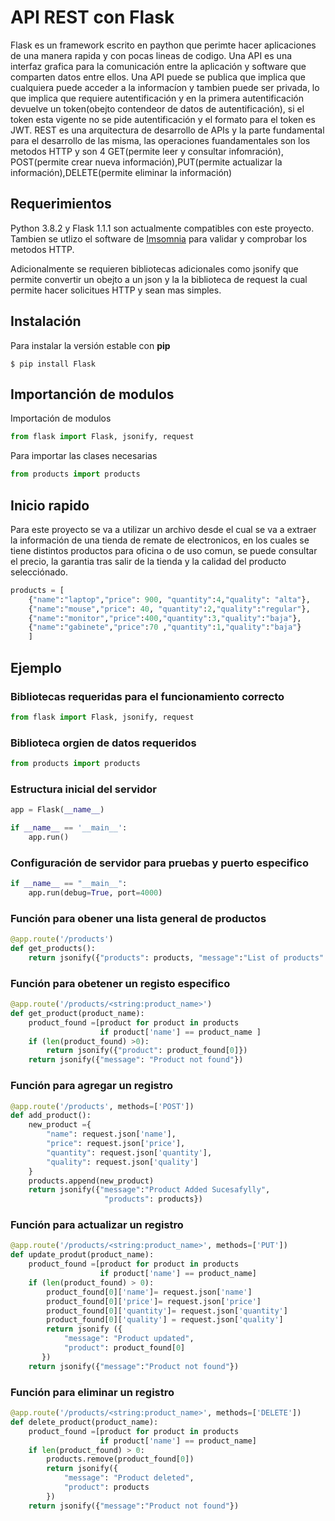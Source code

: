 # API REST con Flask

Flask es un framework escrito en paython que perimte hacer aplicaciones de una manera rapida y con pocas lineas de codigo.
Una API es una interfaz grafica para la comunicación entre la aplicación y software que comparten datos entre ellos. Una API puede se publica que implica que cualquiera puede acceder a la informacíon y tambien puede ser privada, lo que implica que requiere autentificación y en la primera autentificación devuelve un token(obejto contendeor de datos de autentificación), si el token esta vigente no se pide autentificación y el formato para el token es JWT. REST es una arquitectura de desarrollo de APIs y la parte fundamental para el desarrollo de las misma, las operaciones fuandamentales son los metodos HTTP y son 4 GET(permite leer y consultar infomración), POST(permite crear nueva información),PUT(permite actualizar la información),DELETE(permite eliminar la información)

## Requerimientos

Python 3.8.2 y Flask 1.1.1 son actualmente compatibles con este proyecto.
Tambien se utlizo el software de [Imsomnia][1] para validar y comprobar los metodos HTTP.

[1]: https://insomnia.rest/download/

Adicionalmente se requieren bibliotecas adicionales como jsonify que permite convertir un obejto a un json y la la biblioteca de request la cual permite hacer solicitues HTTP y sean mas simples.

## Instalación

Para instalar la versión estable con **pip**

`$ pip install Flask`

## Importanción de modulos

Importación de modulos

```python
from flask import Flask, jsonify, request
```

Para importar las clases necesarias

```python
from products import products
```

## Inicio rapido

Para este proyecto se va a utilizar un archivo desde el cual se va a extraer la información de una tienda de remate de electronicos, en los cuales se tiene distintos productos para oficina o de uso comun, se puede consultar el precio, la garantia tras salir de la tienda y la calidad del producto selecciónado.

```python
products = [
    {"name":"laptop","price": 900, "quantity":4,"quality": "alta"},
    {"name":"mouse","price": 40, "quantity":2,"quality":"regular"},
    {"name":"monitor","price":400,"quantity":3,"quality":"baja"},
    {"name":"gabinete","price":70 ,"quantity":1,"quality":"baja"}
    ]
```

## Ejemplo

### Bibliotecas requeridas para el funcionamiento correcto

```python
from flask import Flask, jsonify, request
```

### Biblioteca orgien de datos requeridos

```python
from products import products
```

### Estructura inicial del servidor

```python
app = Flask(__name__)

if __name__ == '__main__':
    app.run()
```

### Configuración de servidor para pruebas y puerto especifico

```python
if __name__ == "__main__":
    app.run(debug=True, port=4000)
```

### Función para obener una lista general de productos

```python
@app.route('/products')
def get_products():
    return jsonify({"products": products, "message":"List of products" })
```

### Función para obetener un registo especifico

```python
@app.route('/products/<string:product_name>')
def get_product(product_name):
    product_found =[product for product in products
                    if product['name'] == product_name ]
    if (len(product_found) >0):
        return jsonify({"product": product_found[0]})
    return jsonify({"message": "Product not found"})
```

### Función para agregar un registro

```python
@app.route('/products', methods=['POST'])
def add_product():
    new_product ={
        "name": request.json['name'],
        "price": request.json['price'],
        "quantity": request.json['quantity'],
        "quality": request.json['quality']
    }
    products.append(new_product)
    return jsonify({"message":"Product Added Sucesafylly",
                     "products": products})
```

### Función para actualizar un registro

```python
@app.route('/products/<string:product_name>', methods=['PUT'])
def update_produt(product_name):
    product_found =[product for product in products
                    if product['name'] == product_name]
    if (len(product_found) > 0):
        product_found[0]['name']= request.json['name']
        product_found[0]['price']= request.json['price']
        product_found[0]['quantity']= request.json['quantity']
        product_found[0]['quality'] = request.json['quality']
        return jsonify ({
            "message": "Product updated",
            "product": product_found[0]
       })
    return jsonify({"message":"Product not found"})
```

### Función para eliminar un registro

```python
@app.route('/products/<string:product_name>', methods=['DELETE'])
def delete_product(product_name):
    product_found =[product for product in products
                    if product['name'] == product_name]
    if len(product_found) > 0:
        products.remove(product_found[0])
        return jsonify({
            "message": "Product deleted",
            "product": products
        })
    return jsonify({"message":"Product not found"})
```
